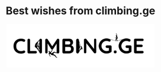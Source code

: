 

<h1 align="center">Best wishes from climbing.ge</h1>
<p align="center"><img src="/public/images/site_img/site_logo/header logo(bacground).png" width="400"></p>